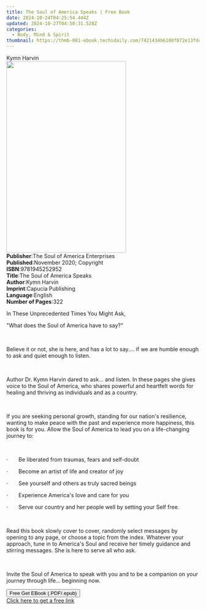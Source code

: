 ```yaml
---
title: The Soul of America Speaks | Free Book
date: 2024-10-24T04:25:54.444Z
updated: 2024-10-27T04:50:31.528Z
categories:
  - Body, Mind & Spirit
thumbnail: https://thmb-001-ebook.techidaily.com/7421434b6100f872e13fd4760abd273b421beba2581c15b21c0c85f4c6da4d5e.jpg
---
```

<main id="book-container">
  <div class="flex flex-col">
    <div class="book-brief flex-1 py-6 px-4 sm:p-6 md:py-10 md:px-8">
      <!-- brief-->
      <div class="book-brief-main">Kymn Harvin</div>
    </div>
    <div
      class="book-meta-info flex-1 grid gap-4 col-start-1 col-end-3 row-start-1 sm:mb-6 sm:grid-cols-4 lg:gap-6 lg:col-start-2 lg:row-end-6 lg:row-span-6 lg:mb-0"
    >
      <div
        class="book-meta-info-left place-content-center mt-4 p-4 text-sm leading-6 col-start-2 col-span-2 dark:text-slate-400"
      >
        <img
          class="w-full h-500 object-cover rounded-lg sm:h-255 sm:col-span-2 lg:col-span-full"
          src="https://img-001-ebook.techidaily.com/33804c72626b68e9927711ff5d03fd86bbeefa20431c7ee02847cc81fe9d9f5a.jpg"
          alt=""
          width="312"
          height="500"
        />
      </div>
      <div
        class="book-meta-info-right mt-2 col-start-1 row-start-2 col-span-3 self-center"
      >
        <!-- meta data  -->
        <div class="flex flex-col px-4 md:px-8">
          <div class="flex-1">
            <strong>Publisher</strong>:<span class="px-2"
              >The Soul of America Enterprises</span
            >
          </div>
          <div class="flex-1">
            <strong>Published</strong>:<span class="px-2"
              >November 2020; Copyright</span
            >
          </div>
          <div class="flex-1">
            <strong>ISBN</strong>:<span class="px-2">9781945252952</span>
          </div>
          <div class="flex-1">
            <strong>Title</strong>:<span class="px-2"
              >The Soul of America Speaks</span
            >
          </div>
          <div class="flex-1">
            <strong>Author</strong>:<span class="px-2">Kymn Harvin</span>
          </div>
          <div class="flex-1">
            <strong>Imprint</strong>:<span class="px-2"
              >Capucia Publishing</span
            >
          </div>
          <div class="flex-1">
            <strong>Language</strong>:<span class="px-2">English</span>
          </div>
          <div class="flex-1">
            <strong>Number of Pages</strong>:<span class="px-2">322</span>
          </div>
        </div>
      </div>
    </div>
    <div class="book-description flex-1 py-6 px-4 sm:p-6 md:py-10 md:px-8">
      <div class="book-description-main">
        <div accordion-content="" id="description">
          <p>
            <span style="background-color: inherit"
              >In These Unprecedented Times You Might Ask,</span
            >&nbsp;
          </p>
          <p>
            <span style="background-color: inherit"
              >"What&nbsp;does the Soul of America&nbsp;have to&nbsp;say?"</span
            >&nbsp;
          </p>
          <p>&nbsp;</p>
          <p>
            <span style="background-color: inherit"
              >Believe it or not, she is here, and has a lot to say.... if we
              are humble enough to ask and quiet enough to listen.</span
            >&nbsp;
          </p>
          <p><br /></p>
          <p>
            <span style="background-color: inherit"
              >Author Dr.&nbsp;Kymn&nbsp;Harvin dared to ask... and listen. In
              these pages she gives voice to the Soul of America,&nbsp;who
              shares powerful and heartfelt words for healing and thriving as
              individuals and as a country.</span
            >&nbsp;
          </p>
          <p><br /></p>
          <p>
            <span style="background-color: inherit"
              >If you are seeking personal growth, standing for our nation's
              resilience, wanting to make peace with the past and experience
              more happiness, this book is for you. Allow the Soul of America to
              lead you on a life-changing journey to:&nbsp;</span
            >&nbsp;
          </p>
          <p><br /></p>
          <p>
            <span style="background-color: inherit"
              >·&nbsp;&nbsp;&nbsp;&nbsp;&nbsp;&nbsp;&nbsp;Be liberated from
              traumas, fears and self-doubt&nbsp;</span
            >&nbsp;
          </p>
          <p>
            <span style="background-color: inherit"
              >·&nbsp;&nbsp;&nbsp;&nbsp;&nbsp;&nbsp;&nbsp;Become an artist of
              life and creator of joy&nbsp;</span
            >&nbsp;
          </p>
          <p>
            <span style="background-color: inherit"
              >·&nbsp;&nbsp;&nbsp;&nbsp;&nbsp;&nbsp;&nbsp;See yourself and
              others as truly sacred beings&nbsp;&nbsp;&nbsp;</span
            >&nbsp;
          </p>
          <p>
            <span style="background-color: inherit"
              >·&nbsp;&nbsp;&nbsp;&nbsp;&nbsp;&nbsp;&nbsp;Experience America's
              love and care for you&nbsp;</span
            >&nbsp;
          </p>
          <p>
            <span style="background-color: inherit"
              >·&nbsp;&nbsp;&nbsp;&nbsp;&nbsp;&nbsp;&nbsp;Serve our country and
              her people well by setting your Self free.</span
            >&nbsp;
          </p>
          <p><br /></p>
          <p>
            <span style="background-color: inherit"
              >Read this book slowly cover to cover, randomly select messages by
              opening to any page, or choose a topic from the index. Whatever
              your approach, tune in to America's Soul and receive her timely
              guidance and stirring messages. She is here to serve all who
              ask.</span
            >
          </p>
          <p>
            <span style="background-color: inherit">&nbsp;&nbsp;</span>&nbsp;
          </p>
          <p>
            <span style="background-color: inherit"
              >Invite the Soul of America to speak with you and to be a
              companion on your journey through life... beginning
              now.&nbsp;</span
            >&nbsp;
          </p>
        </div>
        <div class="accordion-fader"></div>
      </div>
    </div>
    <div class="book-excerpts flex-1 py-6 px-4 sm:p-6 md:py-10 md:px-8"></div>
    <div
      class="book-about-author flex-1 py-6 px-4 sm:p-6 md:py-10 md:px-8"
    ></div>
    <div class="book-free-get flex-1 py-6 px-4 sm:p-6 md:py-10 md:px-8">
      <button
        id="btn-free-get"
        class="bg-blue-500 hover:bg-blue-700 text-white font-bold py-2 px-4 rounded"
      >
        Free Get EBook (.PDF/.epub)
      </button>
      <div id="countdown-display" class="px-2 text-lg mt-2"></div>
      <a
        id="free-link"
        class="hidden bg-blue-500 hover:bg-blue-700 text-white font-bold py-2 px-4 rounded"
        href="https://www.ebooks.com/en-us/book/210205150/the-soul-of-america-speaks/kymn-harvin/"
        target="_blank"
        >Click here to get a free link</a
      >
    </div>
    <script>
      let countdownTime = 0;
      let countdownInterval = null;
      document
        .getElementById('btn-free-get')
        .addEventListener('click', startCountdown);
      function startCountdown() {
        countdownTime = new Date().getTime() + 60000 * 3;
        countdownInterval = setInterval(updateCountdown, 1000);
        document.getElementById('btn-free-get').disabled = true;
        document
          .getElementById('btn-free-get')
          .classList.add('bg-gray-500', 'cursor-not-allowed');
      }
      function updateCountdown() {
        let currentTime = new Date().getTime();
        let timeLeft = countdownTime - currentTime;
        let secondsLeft = Math.floor(timeLeft / 1000);
        document.getElementById('countdown-display').innerHTML =
          `Remaining time: ${secondsLeft} seconds.`;
        if (secondsLeft <= 0) {
          clearInterval(countdownInterval);
          document.getElementById('btn-free-get').classList.add('hidden');
          document.getElementById('free-link').classList.remove('hidden');
          document.getElementById('countdown-display').innerHTML = '';
        }
      }
    </script>
  </div>
</main>

<ins class="adsbygoogle"
      style="display:block"
      data-ad-client="ca-pub-7571918770474297"
      data-ad-slot="8358498916"
      data-ad-format="auto"
      data-full-width-responsive="true"></ins>
    